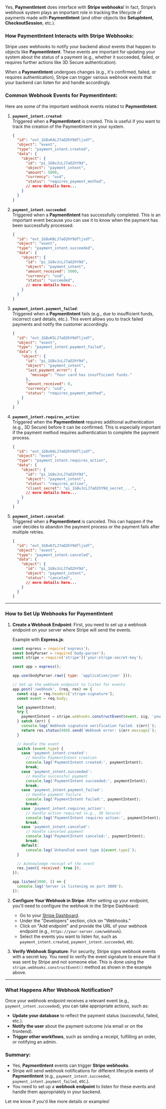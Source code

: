 Yes, **PaymentIntent** does interface with **Stripe webhooks**! In fact, Stripe’s webhook system plays an important role in tracking the lifecycle of payments made with **PaymentIntent** (and other objects like **SetupIntent**, **CheckoutSession**, etc.).

### **How PaymentIntent Interacts with Stripe Webhooks:**

Stripe uses webhooks to notify your backend about events that happen to objects like **PaymentIntent**. These events are important for updating your system about the status of a payment (e.g., whether it succeeded, failed, or requires further actions like 3D Secure authentication).

When a **PaymentIntent** undergoes changes (e.g., it's confirmed, failed, or requires authentication), Stripe can trigger various webhook events that your backend can listen for and handle accordingly.

### **Common Webhook Events for PaymentIntent**:

Here are some of the important webhook events related to **PaymentIntent**:

1. **`payment_intent.created`**:  
   Triggered when a **PaymentIntent** is created. This is useful if you want to track the creation of the PaymentIntent in your system.

   ```json
   {
     "id": "evt_1G8vK4LJ7aO2hY9dfljsdf",
     "object": "event",
     "type": "payment_intent.created",
     "data": {
       "object": {
         "id": "pi_1G8vJcLJ7aO2hY9d",
         "object": "payment_intent",
         "amount": 5000,
         "currency": "usd",
         "status": "requires_payment_method",
         // more details here...
       }
     }
   }
   ```

2. **`payment_intent.succeeded`**:  
   Triggered when a **PaymentIntent** has successfully completed. This is an important event because you can use it to know when the payment has been successfully processed.

   ```json
   {
     "id": "evt_1G8vK8LJ7aO2hY9dfljsdf",
     "object": "event",
     "type": "payment_intent.succeeded",
     "data": {
       "object": {
         "id": "pi_1G8vJcLJ7aO2hY9d",
         "object": "payment_intent",
         "amount_received": 5000,
         "currency": "usd",
         "status": "succeeded",
         // more details here...
       }
     }
   }
   ```

3. **`payment_intent.payment_failed`**:  
   Triggered when a **PaymentIntent** fails (e.g., due to insufficient funds, incorrect card details, etc.). This event allows you to track failed payments and notify the customer accordingly.

   ```json
   {
     "id": "evt_1G8vK5LJ7aO2hY9dfljsdf",
     "object": "event",
     "type": "payment_intent.payment_failed",
     "data": {
       "object": {
         "id": "pi_1G8vJcLJ7aO2hY9d",
         "object": "payment_intent",
         "last_payment_error": {
           "message": "Your card has insufficient funds."
         },
         "amount_received": 0,
         "currency": "usd",
         "status": "requires_payment_method",
       }
     }
   }
   ```

4. **`payment_intent.requires_action`**:  
   Triggered when the **PaymentIntent** requires additional authentication (e.g., 3D Secure) before it can be confirmed. This is especially important if the payment method requires authentication to complete the payment process.

   ```json
   {
     "id": "evt_1G8vK6LJ7aO2hY9dfljsdf",
     "object": "event",
     "type": "payment_intent.requires_action",
     "data": {
       "object": {
         "id": "pi_1G8vJcLJ7aO2hY9d",
         "object": "payment_intent",
         "status": "requires_action",
         "client_secret": "pi_1G8vJcLJ7aO2hY9d_secret_...",
         // more details here...
       }
     }
   }
   ```

5. **`payment_intent.canceled`**:  
   Triggered when a **PaymentIntent** is canceled. This can happen if the user decides to abandon the payment process or the payment fails after multiple retries.

   ```json
   {
     "id": "evt_1G8vK7LJ7aO2hY9dfljsdf",
     "object": "event",
     "type": "payment_intent.canceled",
     "data": {
       "object": {
         "id": "pi_1G8vJcLJ7aO2hY9d",
         "object": "payment_intent",
         "status": "canceled",
         // more details here...
       }
     }
   }
   ```

---

### **How to Set Up Webhooks for PaymentIntent**

1. **Create a Webhook Endpoint**:
   First, you need to set up a webhook endpoint on your server where Stripe will send the events.

   Example with **Express.js**:

   ```javascript
   const express = require('express');
   const bodyParser = require('body-parser');
   const stripe = require('stripe')('your-stripe-secret-key');

   const app = express();

   app.use(bodyParser.raw({ type: 'application/json' }));

   // Set up the webhook endpoint to listen for events
   app.post('/webhook', (req, res) => {
     const sig = req.headers['stripe-signature'];
     const event = req.body;

     let paymentIntent;
     try {
       paymentIntent = stripe.webhooks.constructEvent(event, sig, 'your-webhook-signing-secret');
     } catch (err) {
       console.log(`Webhook signature verification failed. ${err}`);
       return res.status(400).send(`Webhook error: ${err.message}`);
     }

     // Handle the event
     switch (event.type) {
       case 'payment_intent.created':
         // Handle PaymentIntent creation
         console.log('PaymentIntent created:', paymentIntent);
         break;
       case 'payment_intent.succeeded':
         // Handle successful payment
         console.log('PaymentIntent succeeded:', paymentIntent);
         break;
       case 'payment_intent.payment_failed':
         // Handle payment failure
         console.log('PaymentIntent failed:', paymentIntent);
         break;
       case 'payment_intent.requires_action':
         // Handle action required (e.g., 3D Secure)
         console.log('PaymentIntent requires action:', paymentIntent);
         break;
       case 'payment_intent.canceled':
         // Handle canceled payment
         console.log('PaymentIntent canceled:', paymentIntent);
         break;
       default:
         console.log(`Unhandled event type ${event.type}`);
     }

     // Acknowledge receipt of the event
     res.json({ received: true });
   });

   app.listen(3000, () => {
     console.log('Server is listening on port 3000');
   });
   ```

2. **Configure Your Webhook in Stripe**:
   After setting up your endpoint, you'll need to configure the webhook in the Stripe Dashboard:
   - Go to your [Stripe Dashboard](https://dashboard.stripe.com/).
   - Under the "Developers" section, click on "Webhooks."
   - Click on "Add endpoint" and provide the URL of your webhook endpoint (e.g., `https://your-server.com/webhook`).
   - Select the events you want to listen for, such as `payment_intent.created`, `payment_intent.succeeded`, etc.

3. **Verify Webhook Signature**:
   For security, Stripe signs webhook events with a secret key. You need to verify the event signature to ensure that it was sent by Stripe and not someone else. This is done using the `stripe.webhooks.constructEvent()` method as shown in the example above.

---

### **What Happens After Webhook Notification?**

Once your webhook endpoint receives a relevant event (e.g., `payment_intent.succeeded`), you can take appropriate actions, such as:

- **Update your database** to reflect the payment status (successful, failed, etc.).
- **Notify the user** about the payment outcome (via email or on the frontend).
- **Trigger other workflows**, such as sending a receipt, fulfilling an order, or notifying an admin.

### **Summary**:
- Yes, **PaymentIntent** events can trigger **Stripe webhooks**.
- Stripe will send webhook notifications for different lifecycle events of **PaymentIntent** (e.g., `payment_intent.succeeded`, `payment_intent.payment_failed`, etc.).
- You need to set up a **webhook endpoint** to listen for these events and handle them appropriately in your backend.

Let me know if you'd like more details or examples!